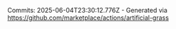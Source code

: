 Commits: 2025-06-04T23:30:12.776Z - Generated via https://github.com/marketplace/actions/artificial-grass
<br>
